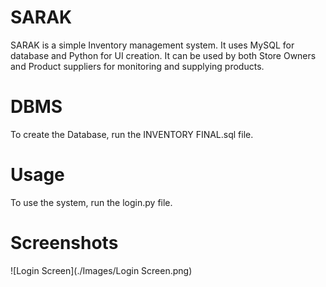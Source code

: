 # SARAK
SARAK is a simple Inventory management system. It uses MySQL for database and Python for UI creation. It can be used by both Store Owners and Product suppliers for monitoring and supplying products.


# DBMS

To create the Database, run the INVENTORY FINAL.sql file.

# Usage

To use the system, run the login.py file.

# Screenshots

![Login Screen](./Images/Login Screen.png)
